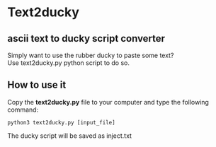 # Text2ducky
## ascii text to ducky script converter

Simply want to use the rubber ducky to paste some text?  
Use text2ducky.py python script to do so.

## How to use it

Copy the **text2ducky.py** file to your computer and type the following command:  
```
python3 text2ducky.py [input_file] 
```

The ducky script will be saved as inject.txt
